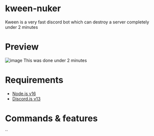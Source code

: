 # kween-nuker
Kween is a very fast discord bot which can destroy a server completely under 2 minutes

# Preview

![image](https://user-images.githubusercontent.com/72858106/130476153-149e71a4-66aa-4a9a-bcc2-73e1547a351b.png)
This was done under 2 minutes

# Requirements
- [Node.js v16](https://nodejs.org)
- [Discord.js v13](https://discord.js.org)

# Commands & features

``
